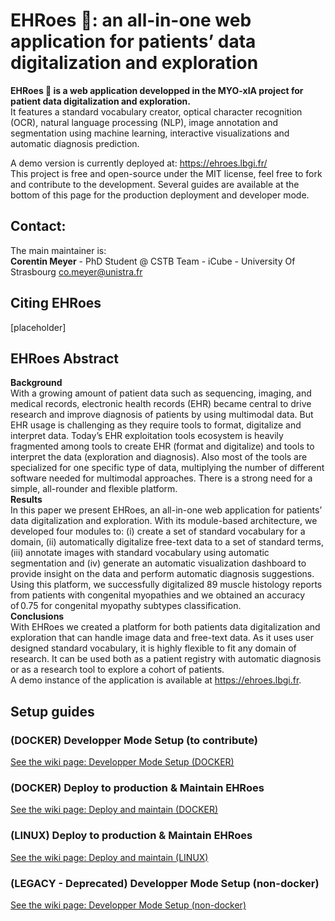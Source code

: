 # EHRoes 🦸: an all-in-one web application for patients’ data digitalization and exploration

**EHRoes 🦸 is a web application developped in the MYO-xIA project for patient data digitalization and exploration.**  
It features a standard vocabulary creator, optical character recognition (OCR), natural language processing (NLP), image annotation and segmentation using machine learning, interactive visualizations and automatic diagnosis prediction.

A demo version is currently deployed at: https://ehroes.lbgi.fr/  
This project is free and open-source under the MIT license, feel free to fork and contribute to the development. Several guides are available at the bottom of this page for the production deployment and developer mode.

## Contact:

The main maintainer is:  
**Corentin Meyer** - PhD Student @ CSTB Team - iCube - University Of Strasbourg <co.meyer@unistra.fr>

## Citing EHRoes

[placeholder]

## EHRoes Abstract

**Background**  
With a growing amount of patient data such as sequencing, imaging, and medical records, electronic health records (EHR) became central to drive research and improve diagnosis of patients by using multimodal data. But EHR usage is challenging as they require tools to format, digitalize and interpret data. Today’s EHR exploitation tools ecosystem is heavily fragmented among tools to create EHR (format and digitalize) and tools to interpret the data (exploration and diagnosis). Also most of the tools are specialized for one specific type of data, multiplying the number of different software needed for multimodal approaches. There is a strong need for a simple, all-rounder and flexible platform.  
**Results**  
In this paper we present EHRoes, an all-in-one web application for patients’ data digitalization and exploration. With its module-based architecture, we developed four modules to: (i) create a set of standard vocabulary for a domain, (ii) automatically digitalize free-text data to a set of standard terms, (iii) annotate images with standard vocabulary using automatic segmentation and (iv) generate an automatic visualization dashboard to provide insight on the data and perform automatic diagnosis suggestions. Using this platform, we successfully digitalized 89 muscle histology reports from patients with congenital myopathies and we obtained an accuracy of 0.75 for congenital myopathy subtypes classification.  
**Conclusions**  
With EHRoes we created a platform for both patients data digitalization and exploration that can handle image data and free-text data. As it uses user designed standard vocabulary, it is highly flexible to fit any domain of research. It can be used both as a patient registry with automatic diagnosis or as a research tool to explore a cohort of patients.  
A demo instance of the application is available at https://ehroes.lbgi.fr.

## Setup guides

### (DOCKER) Developper Mode Setup (to contribute)

[See the wiki page: Developper Mode Setup (DOCKER)](<https://github.com/lambda-science/EHRoes-App/wiki/(DOCKER)-Developper-Mode-Setup-(to-contribute)>)

### (DOCKER) Deploy to production & Maintain EHRoes

[See the wiki page: Deploy and maintain (DOCKER)](<https://github.com/lambda-science/EHRoes-App/wiki/(DOCKER)-Deploy-&-Maintain-EHRoes>)

### (LINUX) Deploy to production & Maintain EHRoes

[See the wiki page: Deploy and maintain (LINUX)](<https://github.com/lambda-science/EHRoes-App/wiki/(LINUX)-Deploy-&-Maintain-EHRoes>)

### (LEGACY - Deprecated) Developper Mode Setup (non-docker)

[See the wiki page: Developper Mode Setup (non-docker)](<https://github.com/lambda-science/EHRoes-App/wiki/(LEGACY---Deprecated)-Developper-Mode-Setup-(non-docker)>)
